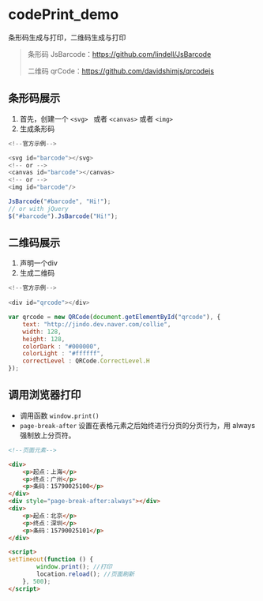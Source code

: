 # codePrint_demo
条形码生成与打印，二维码生成与打印



> 条形码 JsBarcode：https://github.com/lindell/JsBarcode
>
> 二维码 qrCode：https://github.com/davidshimjs/qrcodejs



## 条形码展示

1. 首先，创建一个 `<svg> ` 或者 `<canvas>` 或者 `<img>`
2. 生成条形码

```javascript
<!--官方示例-->

<svg id="barcode"></svg>
<!-- or -->
<canvas id="barcode"></canvas>
<!-- or -->
<img id="barcode"/>

JsBarcode("#barcode", "Hi!");
// or with jQuery
$("#barcode").JsBarcode("Hi!");   
```





## 二维码展示

1. 声明一个div 
2. 生成二维码

```javascript
<!--官方示例-->
    
<div id="qrcode"></div>

var qrcode = new QRCode(document.getElementById("qrcode"), {
	text: "http://jindo.dev.naver.com/collie",
	width: 128,
	height: 128,
	colorDark : "#000000",
	colorLight : "#ffffff",
	correctLevel : QRCode.CorrectLevel.H
});
```





## 调用浏览器打印

- 调用函数 `window.print()`
- `page-break-after` 设置在表格元素之后始终进行分页的分页行为，用 always 强制放上分页符。

```html
<!--页面元素-->

<div>
	<p>起点：上海</p>
    <p>终点：广州</p>
    <p>条码：15790025100</p>
</div>
<div style="page-break-after:always"></div>
<div>
	<p>起点：北京</p>
    <p>终点：深圳</p>
    <p>条码：15790025101</p>
</div>

<script>
setTimeout(function () {
        window.print();	//打印
        location.reload(); //页面刷新
    }, 500);
</script>

```

